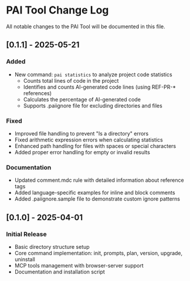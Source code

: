 # PAI Tool Change Log

All notable changes to the PAI Tool will be documented in this file.

## [0.1.1] - 2025-05-21

### Added
- New command: `pai statistics` to analyze project code statistics
  - Counts total lines of code in the project
  - Identifies and counts AI-generated code lines (using REF-PR-* references)
  - Calculates the percentage of AI-generated code
  - Supports .paiignore file for excluding directories and files

### Fixed
- Improved file handling to prevent "Is a directory" errors
- Fixed arithmetic expression errors when calculating statistics
- Enhanced path handling for files with spaces or special characters
- Added proper error handling for empty or invalid results

### Documentation
- Updated comment.mdc rule with detailed information about reference tags
- Added language-specific examples for inline and block comments
- Added .paiignore.sample file to demonstrate custom ignore patterns

## [0.1.0] - 2025-04-01

### Initial Release
- Basic directory structure setup
- Core command implementation: init, prompts, plan, version, upgrade, uninstall
- MCP tools management with browser-server support
- Documentation and installation script 